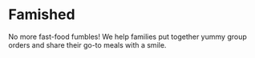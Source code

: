 # Famished

No more fast-food fumbles! We help families put together yummy group orders and share their go-to meals with a smile.
